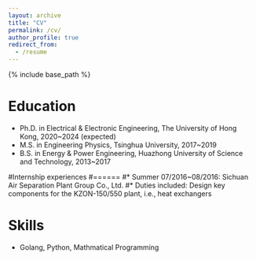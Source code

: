 ```yaml
---
layout: archive
title: "CV"
permalink: /cv/
author_profile: true
redirect_from:
  - /resume
---
```


{% include base_path %}

Education
======
* Ph.D. in Electrical & Electronic Engineering, The University of Hong Kong, 2020~2024 (expected)
* M.S. in Engineering Physics, Tsinghua University, 2017~2019
* B.S. in Energy & Power Engineering, Huazhong University of Science and Technology, 2013~2017


#Internship experiences
#======
#* Summer 07/2016~08/2016: Sichuan Air Separation Plant Group Co., Ltd.
#* Duties included: Design key components for the KZON-150/550 plant, i.e., heat exchangers

  
Skills
======
* Golang, Python, Mathmatical Programming
  
